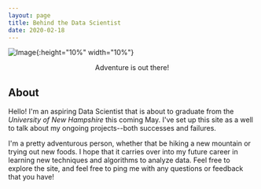 ```yaml
---
layout: page
title: Behind the Data Scientist
date: 2020-02-18
---
```


![Image](https://github.com/jmyerowitz/jmyerowitz.github.io/blob/master/assets/img/121.JPG){:height="10%" width="10%"}

<center>Adventure is out there!</center>

## About

Hello! I'm an aspiring Data Scientist that is about to graduate from the <em> University of New Hampshire</em> this coming May. I've set up this site as a well to talk about my ongoing projects--both successes and failures. 

I'm a pretty adventurous person, whether that be hiking a new mountain or trying out new foods. I hope that it carries over into my future career in learning new techniques and algorithms to analyze data. Feel free to explore the site, and feel free to ping me with any questions or feedback that you have!
